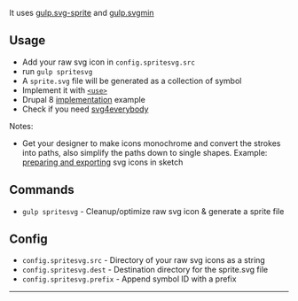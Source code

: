 It uses [gulp.svg-sprite](https://github.com/jkphl/gulp-svg-sprite) and [gulp.svgmin](https://github.com/ben-eb/gulp-svgmin)  

## Usage

- Add your raw svg icon in `config.spritesvg.src`  
- run `gulp spritesvg`  
- A `sprite.svg` file will be generated as a collection of symbol  
- Implement it with [`<use>`](https://developer.mozilla.org/en-US/docs/Web/SVG/Element/use)  
- Drupal 8 [implementation](https://www.lullabot.com/articles/better-svg-sprite-reuse-in-drupal-8) example  
- Check if you need [svg4everybody](https://github.com/jonathantneal/svg4everybody#implementation-status)

Notes:
- Get your designer to make icons monochrome and convert the strokes into paths, also simplify the paths down to single shapes. Example: [preparing and exporting](https://medium.com/sketch-app-sources/preparing-and-exporting-svg-icons-in-sketch-1a3d65b239bb) svg icons in sketch

## Commands

- `gulp spritesvg` - Cleanup/optimize raw svg icon & generate a sprite file

## Config

- `config.spritesvg.src` - Directory of your raw svg icons as a string
- `config.spritesvg.dest` - Destination directory for the sprite.svg file
- `config.spritesvg.prefix` - Append symbol ID with a prefix
---
